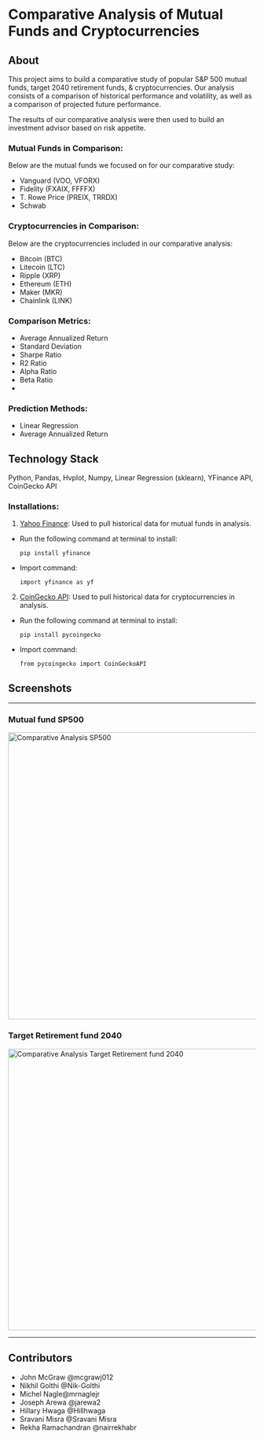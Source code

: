 # **Comparative Analysis of Mutual Funds and Cryptocurrencies**

## **About**

This project aims to build a comparative study of popular S&P 500 mutual funds, target 2040 retirement funds, & cryptocurrencies. Our analysis consists of a comparison of historical performance and volatility, as well as a comparison of projected future performance.

The results of our comparative analysis were then used to build an investment advisor based on risk appetite.

### **Mutual Funds in Comparison**:
Below are the mutual funds we focused on for our comparative study:
- Vanguard (VOO, VFORX)
- Fidelity (FXAIX, FFFFX)
- T. Rowe Price (PREIX, TRRDX)
- Schwab

### **Cryptocurrencies in Comparison**:
Below are the cryptocurrencies included in our comparative analysis:
- Bitcoin (BTC)
- Litecoin (LTC)
- Ripple (XRP)
- Ethereum (ETH)
- Maker (MKR)
- Chainlink (LINK)
  
### **Comparison Metrics**:
- Average Annualized Return
- Standard Deviation
- Sharpe Ratio
- R2 Ratio
- Alpha Ratio
- Beta Ratio
-
  
### **Prediction Methods**:
- Linear Regression
- Average Annualized Return


## **Technology Stack**

Python, Pandas, Hvplot, Numpy, Linear Regression (sklearn), YFinance API, CoinGecko API

### **Installations**:

1) [Yahoo Finance](https://pypi.org/project/yfinance/): Used to pull historical data for mutual funds in analysis.
- Run the following command at terminal to install:
    
    `pip install yfinance`
- Import command:

    `import yfinance as yf`

2) [CoinGecko API](https://github.com/man-c/pycoingecko): Used to pull historical data for cryptocurrencies in analysis.
 
- Run the following command at terminal to install:
    
    `pip install pycoingecko`
- Import command:

    `from pycoingecko import CoinGeckoAPI`


## **Screenshots**
---
### Mutual fund SP500

<img width="583" alt="Comparative Analysis SP500" src="https://user-images.githubusercontent.com/83980061/140423531-13818120-2274-42df-bf67-c6b143216883.png">

### Target Retirement fund 2040

<img width="572" alt="Comparative Analysis Target Retirement fund 2040" src="https://user-images.githubusercontent.com/83980061/140423546-98551e35-839f-4b8e-bb24-14bae8155a89.png">





---
## Contributors

- John McGraw @mcgrawj012
- Nikhil Golthi @Nik-Golthi
- Michel Nagle@mrnaglejr
- Joseph Arewa @jarewa2
- Hillary Hwaga @Hillhwaga
- Sravani Misra @Sravani Misra
- Rekha Ramachandran @nairrekhabr




